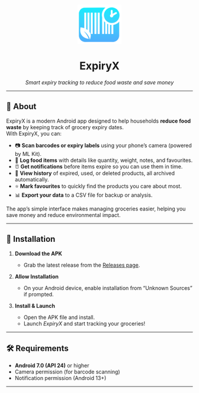 <p align="center">
  <img src="docs/logo.png" alt="ExpiryX Logo" width="120"/>
</p>


<h1 align="center">ExpiryX</h1>

<p align="center">
  <em>Smart expiry tracking to reduce food waste and save money</em>
</p>

---

## 📖 About

ExpiryX is a modern Android app designed to help households **reduce food waste** by keeping track of grocery expiry dates.  
With ExpiryX, you can:

- 📷 **Scan barcodes or expiry labels** using your phone’s camera (powered by ML Kit).  
- 🛒 **Log food items** with details like quantity, weight, notes, and favourites.  
- ⏰ **Get notifications** before items expire so you can use them in time.  
- 📂 **View history** of expired, used, or deleted products, all archived automatically.  
- ⭐ **Mark favourites** to quickly find the products you care about most.  
- 📊 **Export your data** to a CSV file for backup or analysis.  

The app’s simple interface makes managing groceries easier, helping you save money and reduce environmental impact.

---

## 📲 Installation

1. **Download the APK**
   - Grab the latest release from the [Releases page](../../releases).

2. **Allow Installation**
   - On your Android device, enable installation from “Unknown Sources” if prompted.

3. **Install & Launch**
   - Open the APK file and install.  
   - Launch *ExpiryX* and start tracking your groceries!

---

## 🛠 Requirements

- **Android 7.0 (API 24)** or higher  
- Camera permission (for barcode scanning)  
- Notification permission (Android 13+)  

---
